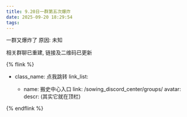 ```yaml
---
title: 9.20日一群第五次爆炸
date: 2025-09-20 18:29:54
tags:
---
```


一群又爆炸了
原因: 未知

相关群聊已重建, 链接及二维码已更新

{% flink %}

- class_name: 点我跳转
  link_list:

  - name: 搬史中心入口
    link: /sowing_discord_center/groups/
    avatar:
    descr: (其实它就在顶栏)

{% endflink %}
